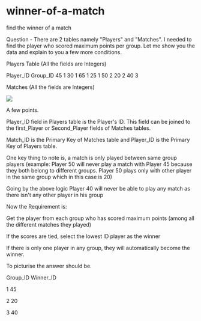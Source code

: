 # winner-of-a-match
find the winner of a match

Question - 
There are 2 tables namely "Players" and "Matches". I needed to find the player who scored maximum points per group. Let me show you the data and explain to you a few more conditions.

Players Table (All the fields are Integers)

Player_ID Group_ID
45 1
30 1
65 1
25 1
50 2
20 2
40 3

Matches (All the fields are Integers)

<img src='https://learn.microsoft.com/answers/storage/attachments/58892-image.png'/>



A few points.

Player_ID field in Players table is the Player's ID. This field can be joined to the first_Player or Second_Player fields of Matches tables.

Match_ID is the Primary Key of Matches table and Player_ID is the Primary Key of Players table.

One key thing to note is, a match is only played between same group players (example: Player 50 will never play a match with Player 45 because they both belong to different groups. Player 50 plays only with other player in the same group which in this case is 20)


Going by the above logic Player 40 will never be able to play any match as there isn't any other player in his group

Now the Requirement is:

Get the player from each group who has scored maximum points (among all the different matches they played)

If the scores are tied, select the lowest ID player as the winner


If there is only one player in any group, they will automatically become the winner.


To picturise the answer should be.

Group_ID Winner_ID

1 45

2 20

3 40
